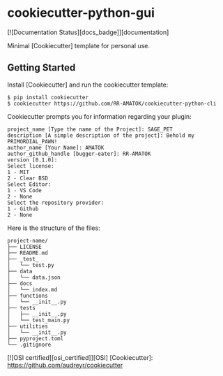 # cookiecutter-python-gui

[![Documentation Status][docs_badge]][documentation]

Minimal [Cookiecutter] template for personal use.

## Getting Started

Install [Cookiecutter] and run the cookiecutter template:

```no-highlight
$ pip install cookiecutter
$ cookiecutter https://github.com/RR-AMATOK/cookiecutter-python-cli
```

Cookiecutter prompts you for information regarding your plugin:

```no-highlight
project_name [Type the name of the Project]: SAGE_PET
description [A simple description of the project]: Behold my PRIMORDIAL_PAWN!
author_name [Your Name]: AMATOK
author_github_handle [bugger-eater]: RR-AMATOK
version [0.1.0]:
Select license:
1 - MIT
2 - Clear BSD
Select Editor:
1 - VS Code
2 - None
Select the repository provider:
1 - Github
2 - None
```

Here is the structure of the files:

```no-highlight
project-name/
├── LICENSE
├── README.md
├── _test_
│   └── test.py
├── data
│   └── data.json
├── docs
│   └── index.md
├── functions
│   └── __init__.py
├── tests
│   ├── __init__.py
│   └── test_main.py
├── utilities
│   └── __init__.py
├── pyproject.toml
└── .gitignore
```

[![OSI certified][osi_certified]][OSI]
  [Cookiecutter]: https://github.com/audreyr/cookiecutter
